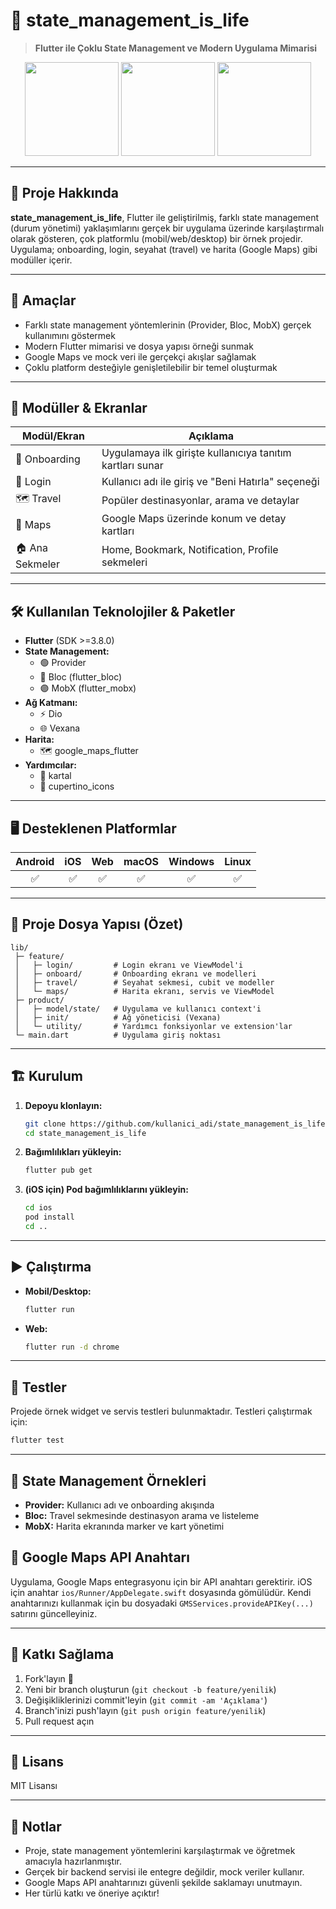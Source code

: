 # 🚀 state_management_is_life

> **Flutter ile Çoklu State Management ve Modern Uygulama Mimarisi**


<p align="center">
  <img src="https://github.com/user-attachments/assets/89c1b87a-7404-4dda-8467-db3c42923250" width="150" />
  <img src="https://github.com/user-attachments/assets/05d02756-b0fe-40ad-94bf-147c501dac10" width="150" />
  <img src="https://github.com/user-attachments/assets/7ca84aa4-bb0e-416d-851f-33fe4887df3e" width="150" />
</p>


---

## 📝 Proje Hakkında

**state_management_is_life**, Flutter ile geliştirilmiş, farklı state management (durum yönetimi) yaklaşımlarını gerçek bir uygulama üzerinde karşılaştırmalı olarak gösteren, çok platformlu (mobil/web/desktop) bir örnek projedir. Uygulama; onboarding, login, seyahat (travel) ve harita (Google Maps) gibi modüller içerir. 

---

## 🎯 Amaçlar
- Farklı state management yöntemlerinin (Provider, Bloc, MobX) gerçek kullanımını göstermek
- Modern Flutter mimarisi ve dosya yapısı örneği sunmak
- Google Maps ve mock veri ile gerçekçi akışlar sağlamak
- Çoklu platform desteğiyle genişletilebilir bir temel oluşturmak

---

## 🧩 Modüller & Ekranlar

| Modül/Ekran      | Açıklama                                                                 |
|------------------|--------------------------------------------------------------------------|
| 🛫 Onboarding    | Uygulamaya ilk girişte kullanıcıya tanıtım kartları sunar                |
| 🔐 Login         | Kullanıcı adı ile giriş ve "Beni Hatırla" seçeneği                      |
| 🗺️ Travel        | Popüler destinasyonlar, arama ve detaylar                                |
| 📍 Maps          | Google Maps üzerinde konum ve detay kartları                             |
| 🏠 Ana Sekmeler  | Home, Bookmark, Notification, Profile sekmeleri                          |

---

## 🛠️ Kullanılan Teknolojiler & Paketler

- **Flutter** (SDK >=3.8.0)
- **State Management:**
  - 🟢 Provider
  - 🔵 Bloc (flutter_bloc)
  - 🟣 MobX (flutter_mobx)
- **Ağ Katmanı:**
  - ⚡ Dio
  - 🌐 Vexana
- **Harita:**
  - 🗺️ google_maps_flutter
- **Yardımcılar:**
  - 🧰 kartal
  - 🍏 cupertino_icons

---

## 🖥️ Desteklenen Platformlar

| Android | iOS | Web | macOS | Windows | Linux |
|:-------:|:---:|:---:|:----:|:-------:|:-----:|
|   ✅    | ✅  | ✅  |  ✅  |   ✅    |  ✅   |

---

## 📂 Proje Dosya Yapısı (Özet)

```
lib/
 ├─ feature/
 │   ├─ login/         # Login ekranı ve ViewModel'i
 │   ├─ onboard/       # Onboarding ekranı ve modelleri
 │   ├─ travel/        # Seyahat sekmesi, cubit ve modeller
 │   └─ maps/          # Harita ekranı, servis ve ViewModel
 ├─ product/
 │   ├─ model/state/   # Uygulama ve kullanıcı context'i
 │   ├─ init/          # Ağ yöneticisi (Vexana)
 │   └─ utility/       # Yardımcı fonksiyonlar ve extension'lar
 └─ main.dart          # Uygulama giriş noktası
```

---

## 🏗️ Kurulum

1. **Depoyu klonlayın:**
   ```sh
   git clone https://github.com/kullanici_adi/state_management_is_life.git
   cd state_management_is_life
   ```
2. **Bağımlılıkları yükleyin:**
   ```sh
   flutter pub get
   ```
3. **(iOS için) Pod bağımlılıklarını yükleyin:**
   ```sh
   cd ios
   pod install
   cd ..
   ```

---

## ▶️ Çalıştırma

- **Mobil/Desktop:**
  ```sh
  flutter run
  ```
- **Web:**
  ```sh
  flutter run -d chrome
  ```

---

## 🧪 Testler

Projede örnek widget ve servis testleri bulunmaktadır. Testleri çalıştırmak için:
```sh
flutter test
```

---

## 🧠 State Management Örnekleri

- **Provider:** Kullanıcı adı ve onboarding akışında
- **Bloc:** Travel sekmesinde destinasyon arama ve listeleme
- **MobX:** Harita ekranında marker ve kart yönetimi


## 🔑 Google Maps API Anahtarı

Uygulama, Google Maps entegrasyonu için bir API anahtarı gerektirir. iOS için anahtar `ios/Runner/AppDelegate.swift` dosyasında gömülüdür. Kendi anahtarınızı kullanmak için bu dosyadaki `GMSServices.provideAPIKey(...)` satırını güncelleyiniz.

---

## 🤝 Katkı Sağlama

1. Fork'layın 🍴
2. Yeni bir branch oluşturun (`git checkout -b feature/yenilik`)
3. Değişikliklerinizi commit'leyin (`git commit -am 'Açıklama'`)
4. Branch'inizi push'layın (`git push origin feature/yenilik`)
5. Pull request açın

---

## 📄 Lisans

MIT Lisansı

---

## 📢 Notlar
- Proje, state management yöntemlerini karşılaştırmak ve öğretmek amacıyla hazırlanmıştır.
- Gerçek bir backend servisi ile entegre değildir, mock veriler kullanır.
- Google Maps API anahtarınızı güvenli şekilde saklamayı unutmayın.
- Her türlü katkı ve öneriye açıktır!

